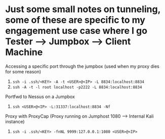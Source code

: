 # Just some small notes on tunneling, some of these are specific to my engagement use case where I go Tester --> Jumpbox --> Client Machine

Accessing a specific port through the jumpbox (used when my proxy dies for some reason)
1. `ssh -i .ssh/<KEY> -A -t <USER>@<IP> -L 8834:localhost:8834`
2. `ssh -A -t -l root localhost -p2222 -L 8834:localhost:8834`

Portfwd to Nessus on a Jumpbox 
1. `ssh <USER>@<IP> -L:31337:localhost:8834 -Nf`

Proxy with ProxyCap (Proxy running on Jumphost 1080 --> Internal Kali instance)
1. `ssh -i .ssh/<KEY> -fnNL 9999:127.0.0.1:1080 <USER>@<IP>`
